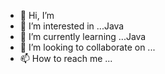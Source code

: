 - 👋 Hi, I’m 
- 👀 I’m interested in ...Java
- 🌱 I’m currently learning ...Java
- 💞️ I’m looking to collaborate on ...
- 📫 How to reach me ...

<!---
zooooz2003/zooooz2003 is a ✨ special ✨ repository because its `README.md` (this file) appears on your GitHub profile.
You can click the Preview link to take a look at your changes.
--->

